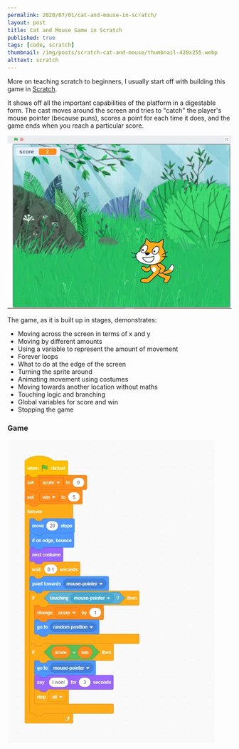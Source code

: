 ```yaml
---
permalink: 2020/07/01/cat-and-mouse-in-scratch/
layout: post
title: Cat and Mouse Game in Scratch
published: true
tags: [code, scratch]
thumbnail: /img/posts/scratch-cat-and-mouse/thumbnail-420x255.webp
alttext: scratch
---
```


More on teaching scratch to beginners, I usually start off with building this game in <a href="https://scratch.mit.edu/">Scratch</a>.

It shows off all the important capabilities of the platform in a digestable form. The cast moves around the screen and tries to "catch" 
the player's mouse pointer (because puns), scores a point for each time it does, and the game ends when you reach a particular score.

![game](/img/posts/scratch-cat-and-mouse/screencap.webp)

The game, as it is built up in stages, demonstrates:

* Moving across the screen in terms of x and y
* Moving by different amounts
* Using a variable to represent the amount of movement
* Forever loops
* What to do at the edge of the screen
* Turning the sprite around
* Animating movement using costumes
* Moving towards another location without maths
* Touching logic and branching
* Global variables for score and win
* Stopping the game


### Game

![code](/img/posts/scratch-cat-and-mouse/script.webp)
